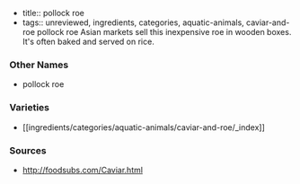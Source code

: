- title:: pollock roe
- tags:: unreviewed, ingredients, categories, aquatic-animals, caviar-and-roe
pollock roe Asian markets sell this inexpensive roe in wooden boxes. It's often baked and served on rice.

### Other Names

* pollock roe

### Varieties

* [[ingredients/categories/aquatic-animals/caviar-and-roe/_index]]

### Sources
* http://foodsubs.com/Caviar.html
